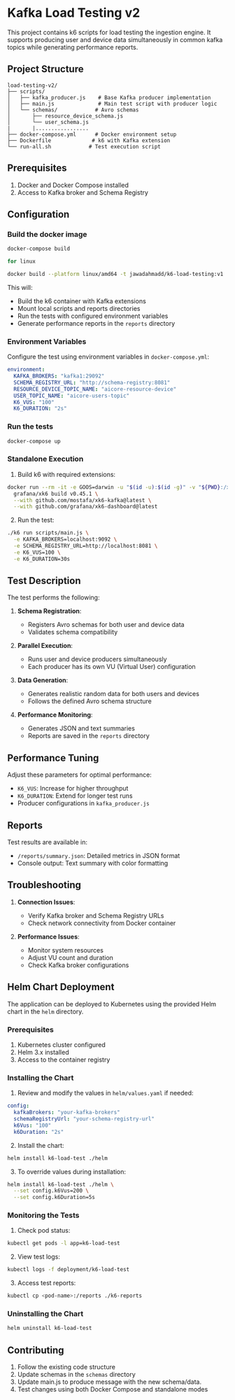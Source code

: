 # Kafka Load Testing v2

This project contains k6 scripts for load testing the ingestion engine. It supports producing user and device data simultaneously in common kafka topics while generating performance reports.

## Project Structure

```
load-testing-v2/
├── scripts/
│   ├── kafka_producer.js    # Base Kafka producer implementation
│   ├── main.js              # Main test script with producer logic
│   └── schemas/            # Avro schemas
│       ├── resource_device_schema.js
│       └── user_schema.js
|       |.................
├── docker-compose.yml      # Docker environment setup
├── Dockerfile             # k6 with Kafka extension
└── run-all.sh            # Test execution script
```

## Prerequisites

1. Docker and Docker Compose installed
2. Access to Kafka broker and Schema Registry

## Configuration

### Build the docker image

```bash
docker-compose build

for linux

docker build --platform linux/amd64 -t jawadahmadd/k6-load-testing:v1 .
```

This will:

- Build the k6 container with Kafka extensions
- Mount local scripts and reports directories
- Run the tests with configured environment variables
- Generate performance reports in the `reports` directory

### Environment Variables

Configure the test using environment variables in `docker-compose.yml`:

```yaml
environment:
  KAFKA_BROKERS: "kafka1:29092"
  SCHEMA_REGISTRY_URL: "http://schema-registry:8081"
  RESOURCE_DEVICE_TOPIC_NAME: "aicore-resource-device"
  USER_TOPIC_NAME: "aicore-users-topic"
  K6_VUS: "100"
  K6_DURATION: "2s"
```

### Run the tests

```bash
docker-compose up
```

### Standalone Execution

1. Build k6 with required extensions:

```bash
docker run --rm -it -e GOOS=darwin -u "$(id -u):$(id -g)" -v "${PWD}:/xk6" \
  grafana/xk6 build v0.45.1 \
  --with github.com/mostafa/xk6-kafka@latest \
  --with github.com/grafana/xk6-dashboard@latest
```

2. Run the test:

```bash
./k6 run scripts/main.js \
  -e KAFKA_BROKERS=localhost:9092 \
  -e SCHEMA_REGISTRY_URL=http://localhost:8081 \
  -e K6_VUS=100 \
  -e K6_DURATION=30s
```

## Test Description

The test performs the following:

1. **Schema Registration**:
   - Registers Avro schemas for both user and device data
   - Validates schema compatibility

2. **Parallel Execution**:
   - Runs user and device producers simultaneously
   - Each producer has its own VU (Virtual User) configuration

3. **Data Generation**:
   - Generates realistic random data for both users and devices
   - Follows the defined Avro schema structure

4. **Performance Monitoring**:
   - Generates JSON and text summaries
   - Reports are saved in the `reports` directory

## Performance Tuning

Adjust these parameters for optimal performance:

- `K6_VUS`: Increase for higher throughput
- `K6_DURATION`: Extend for longer test runs
- Producer configurations in `kafka_producer.js`

## Reports

Test results are available in:

- `/reports/summary.json`: Detailed metrics in JSON format
- Console output: Text summary with color formatting

## Troubleshooting

1. **Connection Issues**:
   - Verify Kafka broker and Schema Registry URLs
   - Check network connectivity from Docker container

2. **Performance Issues**:
   - Monitor system resources
   - Adjust VU count and duration
   - Check Kafka broker configurations

## Helm Chart Deployment

The application can be deployed to Kubernetes using the provided Helm chart in the `helm` directory.

### Prerequisites

1. Kubernetes cluster configured
2. Helm 3.x installed
3. Access to the container registry

### Installing the Chart

1. Review and modify the values in `helm/values.yaml` if needed:

```yaml
config:
  kafkaBrokers: "your-kafka-brokers"
  schemaRegistryUrl: "your-schema-registry-url"
  k6Vus: "100"
  k6Duration: "2s"
```

2. Install the chart:

```bash
helm install k6-load-test ./helm
```

3. To override values during installation:

```bash
helm install k6-load-test ./helm \
  --set config.k6Vus=200 \
  --set config.k6Duration=5s
```

### Monitoring the Tests

1. Check pod status:

```bash
kubectl get pods -l app=k6-load-test
```

2. View test logs:

```bash
kubectl logs -f deployment/k6-load-test
```

3. Access test reports:

```bash
kubectl cp <pod-name>:/reports ./k6-reports
```

### Uninstalling the Chart

```bash
helm uninstall k6-load-test
```

## Contributing

1. Follow the existing code structure
2. Update schemas in the `schemas` directory
3. Update main.js to produce message with the new schema/data.
4. Test changes using both Docker Compose and standalone modes
